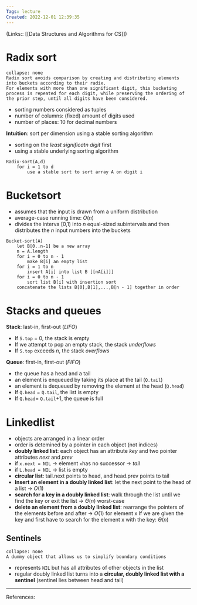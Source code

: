 ```yaml
---
Tags: lecture
Created: 2022-12-01 12:39:35
---
```

(Links:: [[Data Structures and Algorithms for CS]])
# Radix sort
```ad-definition
collapse: none
Radix sort avoids comparison by creating and distributing elements into buckets according to their radix.
For elements with more than one significant digit, this bucketing process is repeated for each digit, while preserving the ordering of the prior step, until all digits have been considered.
```
- sorting numbers considered as tuples
- number of columns: (fixed) amount of digits used
- number of places: 10 for decimal numbers

**Intuition**: sort per dimension using a stable sorting algorithm
- sorting on the *least significatn digit* first
- using a stable underlying sorting algorithm
```
Radix-sort(A,d)
	for i = 1 to d
		use a stable sort to sort array A on digit i
```
# Bucketsort
- assumes that the input is drawn from a uniform distribution
- average-case running time: $O(n)$
- divides the interva \[0,1) into $n$ equal-sized subintervals and then distributes the $n$ input numbers into the buckets
```
Bucket-sort(A)
	let B[0..n-1] be a new array
	n = A.length
	for i = 0 to n - 1
		make B[i] an empty list
	for i = 1 to n
		insert A[i] into list B [[nA[i]]]
	for i = 0 to n - 1
		sort list B[i] with insertion sort
	concatenate the lists B[0],B[1],...,B[n - 1] together in order
```
# Stacks and queues
**Stack**: last-in, first-out (*LIFO*)
- If `S.top` = 0, the stack is empty
- If we attempt to pop an empty stack, the stack *underflows*
- If `S.top` exceeds $n$, the stack *overflows*

**Queue**: first-in, first-out (*FIFO*)
- the queue has a head and a tail
- an element is enqueued by taking its place at the tail (`Q.tail`)
- an element is dequeued by removing the element at the head (`Q.head`)
- If `Q.head` = `Q.tail`, the list is empty
- If `Q.head`= `Q.tail`+1, the queue is full
# Linkedlist
- objects are arranged in a linear order
- order is detemined by a pointer in each object (not indices)
- **doubly linked list**: each object has an attribute *key* and two pointer attributes *next* and *prev*
- if `x.next = NIL` -> element `x`has no successor -> *tail*
- if `L.head = NIL` -> list is empty
- **circular list**: tail.next points to head, and head.prev points to tail
- **Insert an element in a doubly linked list**: let the next point to the head of a list -> $O(1)$
- **search for a key in a doubly linked list**: walk through the list until we find the key or exit the list -> $\Theta(n)$ worst-case
- **delete an element from a doubly linked list**: rearrange the pointers of the elements before and after -> $O(1)$ for element x
  If we are given the key and first have to search for the element x with the key: $\Theta(n)$
## Sentinels
```ad-definition
collapse: none
A dummy object that allows us to simplify boundary conditions
```
- represents `NIL` but has all attributes of other objects in the list
- regular doubly linked list turns into a **circular, doubly linked list with a sentinel** (sentinel lies between head and tail)

---
References: